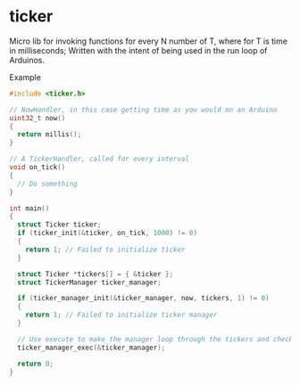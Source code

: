 # ticker

Micro lib for invoking functions for every N number of T, where for T is time in milliseconds;
Written with the intent of being used in the run loop of Arduinos.

Example

```c
#include <ticker.h>

// NowHandler, in this case getting time as you would on an Arduino 
uint32_t now()
{
  return millis();
}

// A TickerHandler, called for every interval
void on_tick()
{
  // Do something
}

int main()
{
  struct Ticker ticker;
  if (ticker_init(&ticker, on_tick, 1000) != 0)
  {
    return 1; // Failed to initialize ticker
  }

  struct Ticker *tickers[] = { &ticker };
  struct TickerManager ticker_manager;

  if (ticker_manager_init(&ticker_manager, now, tickers, 1) != 0)
  {
    return 1; // Failed to initialize ticker manager
  }

  // Use execute to make the manager loop through the tickers and check their interval against the current time.
  ticker_manager_exec(&ticker_manager);

  return 0;
}
```

